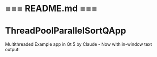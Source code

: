 # === README.md ===
# ThreadPoolParallelSortQApp
Multithreaded Example app in Qt 5 by Claude - Now with in-window text output!
